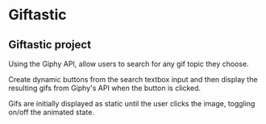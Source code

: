 # Giftastic

## Giftastic project

Using the Giphy API, allow users to search for any gif topic they choose.

Create dynamic buttons from the search textbox input and then display the resulting gifs from Giphy's API when the button is clicked.

Gifs are initially displayed as static until the user clicks the image, toggling on/off the animated state.
